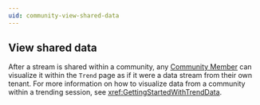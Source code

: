 ```yaml
---
uid: community-view-shared-data
---
```


## View shared data

After a stream is shared within a community, any [Community Member](xref:ccRoles#community-member-role-preview) can visualize it within the `Trend` page as if it were a data stream from their own tenant. For more information on how to visualize data from a community within a trending session, see <xref:GettingStartedWithTrendData>.
